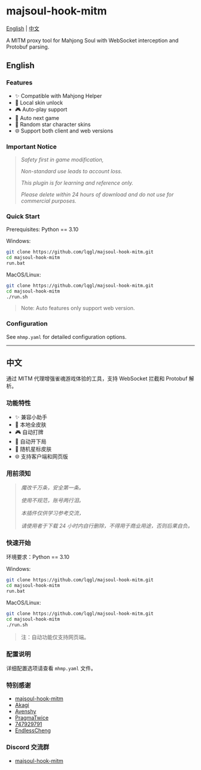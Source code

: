 # majsoul-hook-mitm

[English](#english) | [中文](#中文)

A MITM proxy tool for Mahjong Soul with WebSocket interception and Protobuf parsing.

## English

### Features

- ✨ Compatible with Mahjong Helper
- 🎨 Local skin unlock
- 🎮 Auto-play support
- 🔄 Auto next game
- 🌟 Random star character skins
- 🌐 Support both client and web versions

### Important Notice

> _Safety first in game modification,_
>
> _Non-standard use leads to account loss._
>
> _This plugin is for learning and reference only._
>
> _Please delete within 24 hours of download and do not use for commercial purposes._

### Quick Start

Prerequisites: Python == 3.10

Windows:
```bash
git clone https://github.com/lqgl/majsoul-hook-mitm.git
cd majsoul-hook-mitm
run.bat
```

MacOS/Linux:
```bash
git clone https://github.com/lqgl/majsoul-hook-mitm.git
cd majsoul-hook-mitm
./run.sh
```

> Note: Auto features only support web version.

### Configuration

See `mhmp.yaml` for detailed configuration options.

---

## 中文

通过 MITM 代理增强雀魂游戏体验的工具，支持 WebSocket 拦截和 Protobuf 解析。

### 功能特性

- ✨ 兼容小助手
- 🎨 本地全皮肤
- 🎮 自动打牌
- 🔄 自动开下局
- 🌟 随机星标皮肤
- 🌐 支持客户端和网页版

### 用前须知

> _魔改千万条，安全第一条。_
>
> _使用不规范，账号两行泪。_
>
> _本插件仅供学习参考交流，_
>
> _请使用者于下载 24 小时内自行删除，不得用于商业用途，否则后果自负。_

### 快速开始

环境要求：Python == 3.10

Windows:
```bash
git clone https://github.com/lqgl/majsoul-hook-mitm.git
cd majsoul-hook-mitm
run.bat
```

MacOS/Linux:
```bash
git clone https://github.com/lqgl/majsoul-hook-mitm.git
cd majsoul-hook-mitm
./run.sh
```

> 注：自动功能仅支持网页端。

### 配置说明

详细配置选项请查看 `mhmp.yaml` 文件。

### 特别感谢

- [majsoul-hook-mitm](https://github.com/anosora233/majsoul-hook-mitm)
- [Akagi](https://github.com/shinkuan/Akagi)
- [Avenshy](https://github.com/Avenshy/mahjong-helper-majsoul-mitmproxy)
- [PragmaTwice](https://github.com/PragmaTwice/proxinject)
- [747929791](https://github.com/747929791/majsoul_wrapper)
- [EndlessCheng](https://github.com/EndlessCheng/mahjong-helper)

### Discord 交流群

- [majsoul-hook-mitm](https://discord.gg/7gdfT7AYWJ)
  
